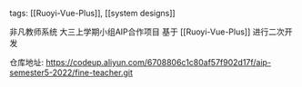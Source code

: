 
tags: [[Ruoyi-Vue-Plus]], [[system designs]]

非凡教师系统
大三上学期小组AIP合作项目
基于 [[Ruoyi-Vue-Plus]] 进行二次开发

仓库地址: https://codeup.aliyun.com/6708806c1c80af57f902d17f/aip-semester5-2022/fine-teacher.git